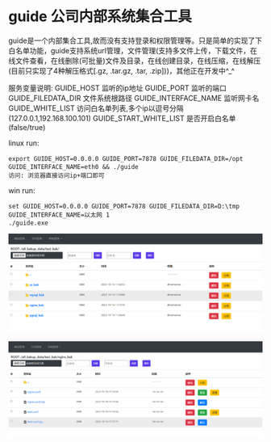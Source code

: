 # guide 公司内部系统集合工具
guide是一个内部集合工具,故而没有支持登录和权限管理等。只是简单的实现了下白名单功能，guide支持系统url管理，文件管理(支持多文件上传，下载文件，在线文件查看，在线删除(可批量)文件及目录，在线创建目录，在线压缩，在线解压(目前只实现了4种解压格式[.gz, .tar.gz, .tar, .zip]))，其他正在开发中^_^

服务变量说明:
    GUIDE_HOST 监听的ip地址
    GUIDE_PORT 监听的端口
    GUIDE_FILEDATA_DIR 文件系统根路径
    GUIDE_INTERFACE_NAME 监听网卡名
    GUIDE_WHITE_LIST 访问白名单列表,多个ip以逗号分隔(127.0.0.1,192.168.100.101)
    GUIDE_START_WHITE_LIST 是否开启白名单(false/true)

linux run:

```shell
export GUIDE_HOST=0.0.0.0 GUIDE_PORT=7878 GUIDE_FILEDATA_DIR=/opt GUIDE_INTERFACE_NAME=eth0 && ./guide
访问: 浏览器直接访问ip+端口即可

```

win run:

```shell
set GUIDE_HOST=0.0.0.0 GUIDE_PORT=7878 GUIDE_FILEDATA_DIR=D:\tmp GUIDE_INTERFACE_NAME=以太网 1
./guide.exe

```

![](./pic/g1.png)

![](./pic/g2.png)
